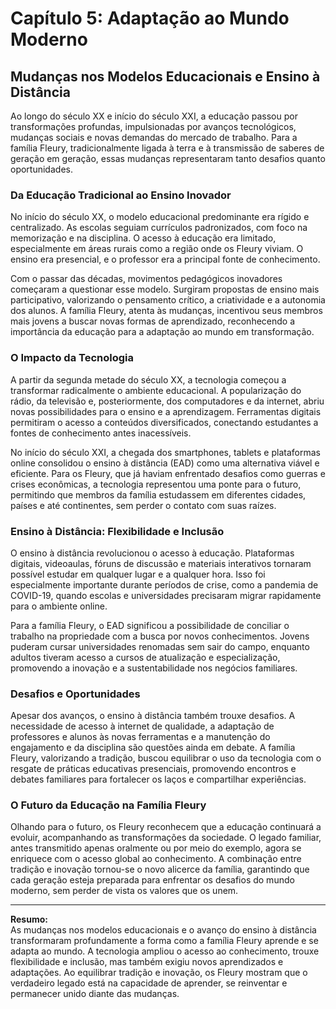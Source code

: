 # Capítulo 5: Adaptação ao Mundo Moderno

## Mudanças nos Modelos Educacionais e Ensino à Distância

Ao longo do século XX e início do século XXI, a educação passou por transformações profundas, impulsionadas por avanços tecnológicos, mudanças sociais e novas demandas do mercado de trabalho. Para a família Fleury, tradicionalmente ligada à terra e à transmissão de saberes de geração em geração, essas mudanças representaram tanto desafios quanto oportunidades.

### Da Educação Tradicional ao Ensino Inovador

No início do século XX, o modelo educacional predominante era rígido e centralizado. As escolas seguiam currículos padronizados, com foco na memorização e na disciplina. O acesso à educação era limitado, especialmente em áreas rurais como a região onde os Fleury viviam. O ensino era presencial, e o professor era a principal fonte de conhecimento.

Com o passar das décadas, movimentos pedagógicos inovadores começaram a questionar esse modelo. Surgiram propostas de ensino mais participativo, valorizando o pensamento crítico, a criatividade e a autonomia dos alunos. A família Fleury, atenta às mudanças, incentivou seus membros mais jovens a buscar novas formas de aprendizado, reconhecendo a importância da educação para a adaptação ao mundo em transformação.

### O Impacto da Tecnologia

A partir da segunda metade do século XX, a tecnologia começou a transformar radicalmente o ambiente educacional. A popularização do rádio, da televisão e, posteriormente, dos computadores e da internet, abriu novas possibilidades para o ensino e a aprendizagem. Ferramentas digitais permitiram o acesso a conteúdos diversificados, conectando estudantes a fontes de conhecimento antes inacessíveis.

No início do século XXI, a chegada dos smartphones, tablets e plataformas online consolidou o ensino à distância (EAD) como uma alternativa viável e eficiente. Para os Fleury, que já haviam enfrentado desafios como guerras e crises econômicas, a tecnologia representou uma ponte para o futuro, permitindo que membros da família estudassem em diferentes cidades, países e até continentes, sem perder o contato com suas raízes.

### Ensino à Distância: Flexibilidade e Inclusão

O ensino à distância revolucionou o acesso à educação. Plataformas digitais, videoaulas, fóruns de discussão e materiais interativos tornaram possível estudar em qualquer lugar e a qualquer hora. Isso foi especialmente importante durante períodos de crise, como a pandemia de COVID-19, quando escolas e universidades precisaram migrar rapidamente para o ambiente online.

Para a família Fleury, o EAD significou a possibilidade de conciliar o trabalho na propriedade com a busca por novos conhecimentos. Jovens puderam cursar universidades renomadas sem sair do campo, enquanto adultos tiveram acesso a cursos de atualização e especialização, promovendo a inovação e a sustentabilidade nos negócios familiares.

### Desafios e Oportunidades

Apesar dos avanços, o ensino à distância também trouxe desafios. A necessidade de acesso à internet de qualidade, a adaptação de professores e alunos às novas ferramentas e a manutenção do engajamento e da disciplina são questões ainda em debate. A família Fleury, valorizando a tradição, buscou equilibrar o uso da tecnologia com o resgate de práticas educativas presenciais, promovendo encontros e debates familiares para fortalecer os laços e compartilhar experiências.

### O Futuro da Educação na Família Fleury

Olhando para o futuro, os Fleury reconhecem que a educação continuará a evoluir, acompanhando as transformações da sociedade. O legado familiar, antes transmitido apenas oralmente ou por meio do exemplo, agora se enriquece com o acesso global ao conhecimento. A combinação entre tradição e inovação tornou-se o novo alicerce da família, garantindo que cada geração esteja preparada para enfrentar os desafios do mundo moderno, sem perder de vista os valores que os unem.

---

**Resumo:**  
As mudanças nos modelos educacionais e o avanço do ensino à distância transformaram profundamente a forma como a família Fleury aprende e se adapta ao mundo. A tecnologia ampliou o acesso ao conhecimento, trouxe flexibilidade e inclusão, mas também exigiu novos aprendizados e adaptações. Ao equilibrar tradição e inovação, os Fleury mostram que o verdadeiro legado está na capacidade de aprender, se reinventar e permanecer unido diante das mudanças.